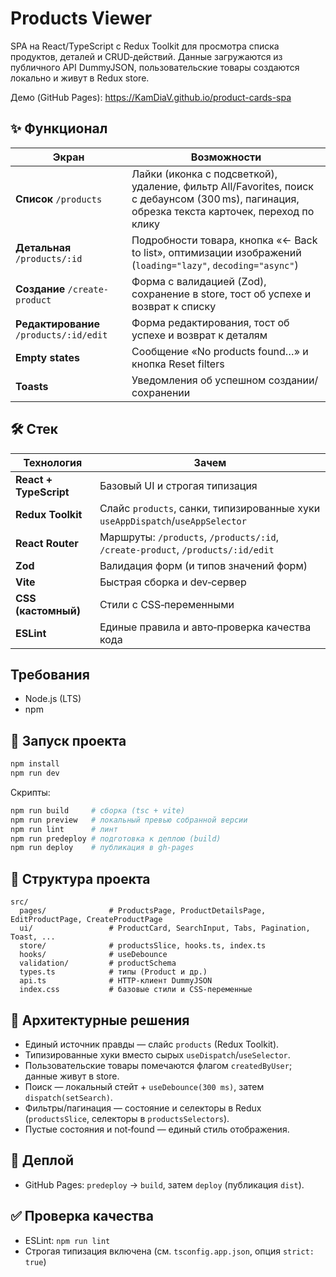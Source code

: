 # Products Viewer

SPA на React/TypeScript с Redux Toolkit для просмотра списка продуктов, деталей и CRUD‑действий. Данные загружаются из публичного API DummyJSON, пользовательские товары создаются локально и живут в Redux store.

Демо (GitHub Pages): https://KamDiaV.github.io/product-cards-spa

## ✨ Функционал

| Экран | Возможности |
| --- | --- |
| **Список** `/products` | Лайки (иконка с подсветкой), удаление, фильтр All/Favorites, поиск с дебаунсом (300 ms), пагинация, обрезка текста карточек, переход по клику |
| **Детальная** `/products/:id` | Подробности товара, кнопка «← Back to list», оптимизации изображений (`loading="lazy"`, `decoding="async"`) |
| **Создание** `/create-product` | Форма с валидацией (Zod), сохранение в store, тост об успехе и возврат к списку |
| **Редактирование** `/products/:id/edit` | Форма редактирования, тост об успехе и возврат к деталям |
| **Empty states** | Сообщение «No products found…» и кнопка Reset filters |
| **Toasts** | Уведомления об успешном создании/сохранении |

## 🛠 Стек

| Технология | Зачем |
| --- | --- |
| **React + TypeScript** | Базовый UI и строгая типизация |
| **Redux Toolkit** | Слайс `products`, санки, типизированные хуки `useAppDispatch`/`useAppSelector` |
| **React Router** | Маршруты: `/products`, `/products/:id`, `/create-product`, `/products/:id/edit` |
| **Zod** | Валидация форм (и типов значений форм) |
| **Vite** | Быстрая сборка и dev‑сервер |
| **CSS (кастомный)** | Стили с CSS‑переменными |
| **ESLint** | Единые правила и авто‑проверка качества кода |

## Требования

- Node.js (LTS)
- npm

## 🚀 Запуск проекта

```bash
npm install
npm run dev
```

Скрипты:

```bash
npm run build     # сборка (tsc + vite)
npm run preview   # локальный превью собранной версии
npm run lint      # линт
npm run predeploy # подготовка к деплою (build)
npm run deploy    # публикация в gh-pages
```

## 📁 Структура проекта

```
src/
  pages/              # ProductsPage, ProductDetailsPage, EditProductPage, CreateProductPage
  ui/                 # ProductCard, SearchInput, Tabs, Pagination, Toast, ...
  store/              # productsSlice, hooks.ts, index.ts
  hooks/              # useDebounce
  validation/         # productSchema
  types.ts            # типы (Product и др.)
  api.ts              # HTTP‑клиент DummyJSON
  index.css           # базовые стили и CSS‑переменные
```

## 🧩 Архитектурные решения

- Единый источник правды — слайс `products` (Redux Toolkit).
- Типизированные хуки вместо сырых `useDispatch`/`useSelector`.
- Пользовательские товары помечаются флагом `createdByUser`; данные живут в store.
- Поиск — локальный стейт + `useDebounce(300 ms)`, затем `dispatch(setSearch)`.
- Фильтры/пагинация — состояние и селекторы в Redux (`productsSlice`, селекторы в `productsSelectors`).
- Пустые состояния и not‑found — единый стиль отображения.

## 🚢 Деплой

- GitHub Pages: `predeploy` → `build`, затем `deploy` (публикация `dist`).

## ✅ Проверка качества

- ESLint: `npm run lint`
- Строгая типизация включена (см. `tsconfig.app.json`, опция `strict: true`)
